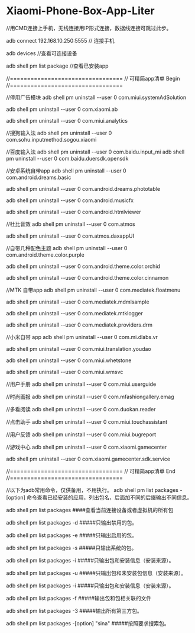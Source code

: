 # Xiaomi-Phone-Box-App-Liter


//用CMD连接上手机，无线连接用IP形式连接，数据线连接可跳过此步。

adb connect 192.168.10.250:5555		// 连接手机

adb devices		//查看可连接设备

adb shell pm list package	//查看已安装app



//=================================
// 可精简app清单 Begin
//=================================

//停用广告模块
adb shell pm uninstall --user 0 com.miui.systemAdSolution

adb shell pm uninstall --user 0 com.xiaomi.ab

adb shell pm uninstall --user 0 com.miui.analytics

//搜狗输入法
adb shell pm uninstall --user 0 com.sohu.inputmethod.sogou.xiaomi

//百度输入法
adb shell pm uninstall --user 0 com.baidu.input_mi
adb shell pm uninstall --user 0 com.baidu.duersdk.opensdk

//安卓系统自带app
adb shell pm uninstall --user 0 com.android.dreams.basic

adb shell pm uninstall --user 0 com.android.dreams.phototable

adb shell pm uninstall --user 0 com.android.musicfx

adb shell pm uninstall --user 0 com.android.htmlviewer

//杜比音效
adb shell pm uninstall --user 0 com.atmos

adb shell pm uninstall --user 0 com.atmos.daxappUI

//自带几种配色主题
adb shell pm uninstall --user 0 com.android.theme.color.purple

adb shell pm uninstall --user 0 com.android.theme.color.orchid

adb shell pm uninstall --user 0 com.android.theme.color.cinnamon

//MTK 自带app
adb shell pm uninstall --user 0 com.mediatek.floatmenu

adb shell pm uninstall --user 0 com.mediatek.mdmlsample

adb shell pm uninstall --user 0 com.mediatek.mtklogger

adb shell pm uninstall --user 0 com.mediatek.providers.drm

//小米自带 app
adb shell pm uninstall --user 0 com.mi.dlabs.vr

adb shell pm uninstall --user 0 com.miui.translation.youdao

adb shell pm uninstall --user 0 com.miui.whetstone

adb shell pm uninstall --user 0 com.miui.wmsvc

//用户手册
adb shell pm uninstall --user 0 com.miui.userguide

//时尚画报
adb shell pm uninstall --user 0 com.mfashiongallery.emag

//多看阅读
adb shell pm uninstall --user 0 com.duokan.reader

//点击助手
adb shell pm uninstall --user 0 com.miui.touchassistant

//用户反馈
adb shell pm uninstall --user 0 com.miui.bugreport

//游戏中心
adb shell pm uninstall --user 0 com.xiaomi.gamecenter

adb shell pm uninstall --user 0 com.xiaomi.gamecenter.sdk.service

//=================================
// 可精简app清单 End
//=================================


//以下为adb常用命令，仅供备用，不用执行。
adb shell pm list packages -[option] 命令查看已经安装的应用，列出包名，后面加不同的后缀输出不同信息。

adb shell pm list packages     ####查看当前连接设备或者虚拟机的所有包

adb shell pm list packages -d    #####只输出禁用的包。

adb shell pm list packages -e    #####只输出启用的包。

adb shell pm list packages -s    #####只输出系统的包。

adb shell pm list packages -i   #####只输出包和安装信息（安装来源）。

adb shell pm list packages -u   #####只输出包和未安装包信息（安装来源）。

adb shell pm list packages -i   #####只输出包和安装信息（安装来源）。

adb shell pm list packages -f   #####输出包和包相关联的文件

adb shell pm list packages -3   #####输出所有第三方包。

adb shell pm list packages -[option] "sina"   #####按照要求搜索包。
